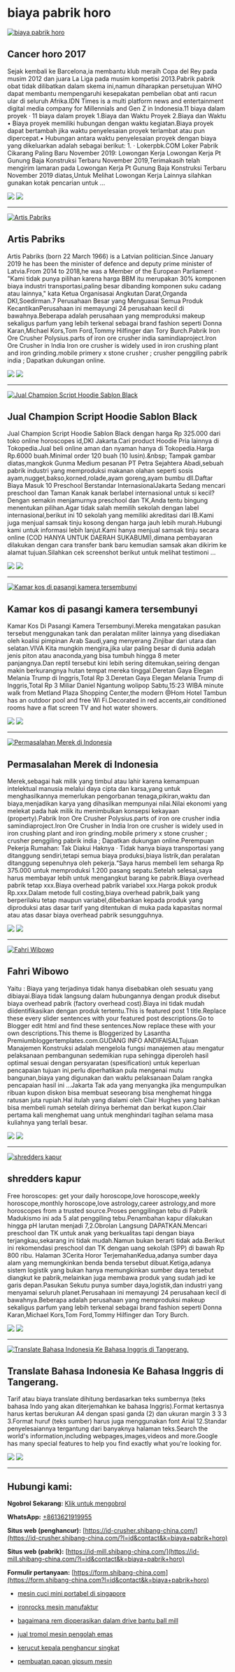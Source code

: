 # biaya pabrik horo

<a href="https://swt.shibang-china.com/?l=id&img&k=biaya+pabrik+horo" target="_blank">![biaya pabrik horo](http://static.shibang-china.com/all-800x300/186.jpg)</a>

## Cancer horo 2017
Sejak kembali ke Barcelona,ia membantu klub meraih Copa del Rey pada musim 2012 dan juara La Liga pada musim kompetisi 2013.Pabrik pabrik obat tidak dilibatkan dalam skema ini,namun diharapkan persetujuan WHO dapat membantu mempengaruhi kesepakatan pembelian obat anti racun ular di seluruh Afrika.IDN Times is a multi platform news and entertainment digital media company for Millennials and Gen Z in Indonesia.11 biaya dalam proyek&nbsp;&#0183;&#32;11 biaya dalam proyek 1.Biaya dan Waktu Proyek 2.Biaya dan Waktu • Biaya proyek memiliki hubungan dengan waktu kegiatan.Biaya proyek dapat bertambah jika waktu penyelesaian proyek terlambat atau pun dipercepat.• Hubungan antara waktu penyelesaian proyek dengan biaya yang dikeluarkan adalah sebagai berikut: 1.&nbsp;&#0183;&#32;Lokerpbk.COM Loker Pabrik Cikarang Paling Baru November 2019: Lowongan Kerja Lowongan Kerja Pt Gunung Baja Konstruksi Terbaru November 2019,Terimakasih telah mengirim lamaran pada Lowongan Kerja Pt Gunung Baja Konstruksi Terbaru November 2019 diatas,Untuk Melihat Lowongan Kerja Lainnya silahkan gunakan kotak pencarian untuk …


<a href="https://whatsapp.shibangsoft.com/WhatsApp.php" target="_blank" title="WhatsApp">![](http://static.shibang-china.com/icon/whatsapp.png)</a> <a href="https://swt.shibang-china.com/?l=id&icon&k=biaya+pabrik+horo" target="_blank">![](http://static.shibang-china.com/icon/chat-id.png)</a>

---

<a href="https://swt.shibang-china.com/?l=id&img&k=biaya+pabrik+horo" target="_blank">![Artis Pabriks](http://static.shibang-china.com/all-800x300/665.jpg)</a>

## Artis Pabriks
Artis Pabriks (born 22 March 1966) is a Latvian politician.Since January 2019 he has been the minister of defence and deputy prime minister of Latvia.From 2014 to 2018,he was a Member of the European Parliament&nbsp;&#0183;&#32;&quot;Kami tidak punya pilihan karena harga BBM itu merupakan 30% komponen biaya industri transportasi,paling besar dibanding komponen suku cadang atau lainnya,&quot; kata Ketua Organisasai Angkutan Darat,Organda DKI,Soedirman.7 Perusahaan Besar yang Menguasai Semua Produk KecantikanPerusahaan ini memayungi 24 perusahaan kecil di bawahnya.Beberapa adalah perusahaan yang memproduksi makeup sekaligus parfum yang lebih terkenal sebagai brand fashion seperti Donna Karan,Michael Kors,Tom Ford,Tommy Hilfinger dan Tory Burch.Pabrik Iron Ore Crusher Polysius.parts of iron ore crusher india samindiaproject.Iron Ore Crusher in India Iron ore crusher is widely used in iron crushing plant and iron grinding.mobile primery x stone crusher ; crusher penggiling pabrik india ; Dapatkan dukungan online.


<a href="https://whatsapp.shibangsoft.com/WhatsApp.php" target="_blank" title="WhatsApp">![](http://static.shibang-china.com/icon/whatsapp.png)</a> <a href="https://swt.shibang-china.com/?l=id&icon&k=biaya+pabrik+horo" target="_blank">![](http://static.shibang-china.com/icon/chat-id.png)</a>

---

<a href="https://swt.shibang-china.com/?l=id&img&k=biaya+pabrik+horo" target="_blank">![Jual Champion Script Hoodie Sablon Black](http://static.shibang-china.com/all-800x300/85.jpg)</a>

## Jual Champion Script Hoodie Sablon Black
Jual Champion Script Hoodie Sablon Black dengan harga Rp 325.000 dari toko online horoscopes id,DKI Jakarta.Cari product Hoodie Pria lainnya di Tokopedia.Jual beli online aman dan nyaman hanya di Tokopedia.Harga Rp.6000 buah.Minimal order 120 buah (10 lusin).&amp;nbsp; Tampak gambar diatas,mangkok Gunma Medium pesanan PT Petra Sejahtera Abadi,sebuah pabrik industri yang memproduksi makanan olahan seperti sosis ayam,nugget,bakso,korned,rolade,ayam goreng,ayam bumbu dll.Daftar Biaya Masuk 10 Preschool Berstandar InternasionalJakarta Sedang mencari preschool dan Taman Kanak kanak berlabel internasional untuk si kecil? Dengan semakin menjamurnya preschool dan TK,Anda tentu bingung menentukan pilihan.Agar tidak salah memilih sekolah dengan label internasional,berikut ini 10 sekolah yang memiliki akreditasi dari IB.Kami juga menjual samsak tinju kosong dengan harga jauh lebih murah.Hubungi kami untuk informasi lebih lanjut.Kami hanya menjual samsak tinju secara online (COD HANYA UNTUK DAERAH SUKABUMI),dimana pembayaran dilakukan dengan cara transfer bank baru kemudian samsak akan dikirim ke alamat tujuan.Silahkan cek screenshot berikut untuk melihat testimoni …


<a href="https://whatsapp.shibangsoft.com/WhatsApp.php" target="_blank" title="WhatsApp">![](http://static.shibang-china.com/icon/whatsapp.png)</a> <a href="https://swt.shibang-china.com/?l=id&icon&k=biaya+pabrik+horo" target="_blank">![](http://static.shibang-china.com/icon/chat-id.png)</a>

---

<a href="https://swt.shibang-china.com/?l=id&img&k=biaya+pabrik+horo" target="_blank">![Kamar kos di pasangi kamera tersembunyi](http://static.shibang-china.com/all-800x300/897.jpg)</a>

## Kamar kos di pasangi kamera tersembunyi
Kamar Kos Di Pasangi Kamera Tersembunyi.Mereka mengatakan pasukan tersebut menggunakan tank dan peralatan militer lainnya yang disediakan oleh koalisi pimpinan Arab Saudi,yang menyerang Zinjibar dari utara dan selatan.VIVA Kita mungkin mengira,jika ular paling besar di dunia adalah jenis piton atau anaconda,yang bisa tumbuh hingga 8 meter panjangnya.Dan reptil tersebut kini lebih sering ditemukan,seiring dengan makin berkurangnya hutan tempat mereka tinggal.Deretan Gaya Elegan Melania Trump di Inggris,Total Rp 3.Deretan Gaya Elegan Melania Trump di Inggris,Total Rp 3 Miliar Daniel Ngantung wolipop Sabtu,15:23 WIBA minute walk from Metland Plaza Shopping Center,the modern @Hom Hotel Tambun has an outdoor pool and free Wi Fi.Decorated in red accents,air conditioned rooms have a flat screen TV and hot water showers.


<a href="https://whatsapp.shibangsoft.com/WhatsApp.php" target="_blank" title="WhatsApp">![](http://static.shibang-china.com/icon/whatsapp.png)</a> <a href="https://swt.shibang-china.com/?l=id&icon&k=biaya+pabrik+horo" target="_blank">![](http://static.shibang-china.com/icon/chat-id.png)</a>

---

<a href="https://swt.shibang-china.com/?l=id&img&k=biaya+pabrik+horo" target="_blank">![Permasalahan Merek di Indonesia](http://static.shibang-china.com/all-800x300/872.jpg)</a>

## Permasalahan Merek di Indonesia
Merek,sebagai hak milik yang timbul atau lahir karena kemampuan intelektual manusia melalui daya cipta dan karsa,yang untuk menghasilkannya memerlukan pengorbanan tenaga,pikiran,waktu dan biaya,menjadikan karya yang dihasilkan mempunyai nilai.Nilai ekonomi yang melekat pada hak milik itu menimbulkan konsepsi kekayaan (property).Pabrik Iron Ore Crusher Polysius.parts of iron ore crusher india samindiaproject.Iron Ore Crusher in India Iron ore crusher is widely used in iron crushing plant and iron grinding.mobile primery x stone crusher ; crusher penggiling pabrik india ; Dapatkan dukungan online.Perempuan Pekerja Rumahan: Tak Diakui Haknya&nbsp;&#0183;&#32;Tidak hanya biaya transportasi yang ditanggung sendiri,tetapi semua biaya produksi,biaya listrik,dan peralatan ditanggung sepenuhnya oleh pekerja.“Saya harus membeli lem seharga Rp 375.000 untuk memproduksi 1.200 pasang sepatu.Setelah selesai,saya harus membayar lebih untuk mengangkut barang ke pabrik.Biaya overhead pabrik tetap xxx.Biaya overhead pabrik variabel xxx.Harga pokok produk Rp.xxx.Dalam metode full costing,biaya overhead pabrik,baik yang berperilaku tetap maupun variabel,dibebankan kepada produk yang diproduksi atas dasar tarif yang ditentukan di muka pada kapasitas normal atau atas dasar biaya overhead pabrik sesungguhnya.


<a href="https://whatsapp.shibangsoft.com/WhatsApp.php" target="_blank" title="WhatsApp">![](http://static.shibang-china.com/icon/whatsapp.png)</a> <a href="https://swt.shibang-china.com/?l=id&icon&k=biaya+pabrik+horo" target="_blank">![](http://static.shibang-china.com/icon/chat-id.png)</a>

---

<a href="https://swt.shibang-china.com/?l=id&img&k=biaya+pabrik+horo" target="_blank">![Fahri Wibowo](http://static.shibang-china.com/all-800x300/314.jpg)</a>

## Fahri Wibowo
Yaitu : Biaya yang terjadinya tidak hanya disebabkan oleh sesuatu yang dibiayai.Biaya tidak langsung dalam hubungannya dengan produk disebut biaya overhead pabrik (factory overhead cost).Biaya ini tidak mudah diidentifikasikan dengan produk tertentu.This is featured post 1 title.Replace these every slider sentences with your featured post descriptions.Go to Blogger edit html and find these sentences.Now replace these with your own descriptions.This theme is Bloggerized by Lasantha Premiumbloggertemplates.com.GUDANG INFO ANDIFAISALTujuan Manajemen Konstruksi adalah mengelola fungsi manajemen atau mengatur pelaksanaan pembangunan sedemikian rupa sehingga diperoleh hasil optimal sesuai dengan persyaratan (spesification) untuk keperluan pencapaian tujuan ini,perlu diperhatikan pula mengenai mutu bangunan,biaya yang digunakan dan waktu pelaksanaan Dalam rangka pencapaian hasil ini …Jakarta Tak ada yang menyangka jika mengumpulkan ribuan kupon diskon bisa membuat seseorang bisa menghemat hingga ratusan juta rupiah.Hal itulah yang dialami oleh Clair Hughes yang bahkan bisa membeli rumah setelah dirinya berhemat dan berkat kupon.Clair pertama kali menghemat uang untuk menghindari tagihan selama masa kuliahnya yang terlali besar.


<a href="https://whatsapp.shibangsoft.com/WhatsApp.php" target="_blank" title="WhatsApp">![](http://static.shibang-china.com/icon/whatsapp.png)</a> <a href="https://swt.shibang-china.com/?l=id&icon&k=biaya+pabrik+horo" target="_blank">![](http://static.shibang-china.com/icon/chat-id.png)</a>

---

<a href="https://swt.shibang-china.com/?l=id&img&k=biaya+pabrik+horo" target="_blank">![shredders kapur](http://static.shibang-china.com/all-800x300/314.jpg)</a>

## shredders kapur
Free horoscopes: get your daily horoscope,love horoscope,weekly horoscope,monthly horoscope,love astrology,career astrology,and more horoscopes from a trusted source.Proses penggilingan tebu di Pabrik Madukismo ini ada 5 alat penggiling tebu.Penambahan kapur dilakukan hingga pH larutan menjadi 7,2.Obrolan Langsung DAPATKAN.Mencari preschool dan TK untuk anak yang berkualitas tapi dengan biaya terjangkau,sekarang ini tidak mudah.Namun bukan berarti tidak ada.Berikut ini rekomendasi preschool dan TK dengan uang sekolah (SPP) di bawah Rp 800 ribu. Halaman 3Cerita Horor TerjemahanKedua,adanya sumber daya alam yang memungkinkan benda benda tersebut dibuat.Ketiga,adanya sistem logistik yang bukan hanya memungkinkan sumber daya tersebut diangkut ke pabrik,melainkan juga membawa produk yang sudah jadi ke garis depan.Pasukan Sekutu punya sumber daya,logistik,dan industri yang menyamai seluruh planet.Perusahaan ini memayungi 24 perusahaan kecil di bawahnya.Beberapa adalah perusahaan yang memproduksi makeup sekaligus parfum yang lebih terkenal sebagai brand fashion seperti Donna Karan,Michael Kors,Tom Ford,Tommy Hilfinger dan Tory Burch.


<a href="https://whatsapp.shibangsoft.com/WhatsApp.php" target="_blank" title="WhatsApp">![](http://static.shibang-china.com/icon/whatsapp.png)</a> <a href="https://swt.shibang-china.com/?l=id&icon&k=biaya+pabrik+horo" target="_blank">![](http://static.shibang-china.com/icon/chat-id.png)</a>

---

<a href="https://swt.shibang-china.com/?l=id&img&k=biaya+pabrik+horo" target="_blank">![Translate Bahasa Indonesia Ke Bahasa Inggris di Tangerang.](http://static.shibang-china.com/all-800x300/747.jpg)</a>

## Translate Bahasa Indonesia Ke Bahasa Inggris di Tangerang.
Tarif atau biaya translate dihitung berdasarkan teks sumbernya (teks bahasa Indo yang akan diterjemahkan ke bahasa Inggris).Format kertasnya harus kertas berukuran A4 dengan spasi ganda (2) dan ukuran margin 3 3 3 3.Format huruf (teks sumber) harus juga menggunakan font Arial 12.Standar penyelesaiannya tergantung dari banyaknya halaman teks.Search the world's information,including webpages,images,videos and more.Google has many special features to help you find exactly what you're looking for.

<a href="https://whatsapp.shibangsoft.com/WhatsApp.php" target="_blank" title="WhatsApp">![](http://static.shibang-china.com/icon/whatsapp.png)</a> <a href="https://swt.shibang-china.com/?l=id&icon&k=biaya+pabrik+horo" target="_blank">![](http://static.shibang-china.com/icon/chat-id.png)</a>

---
## Hubungi kami:

**Ngobrol Sekarang:** [Klik untuk mengobrol](https://swt.shibang-china.com?l=id&contact&k=biaya+pabrik+horo)

**WhatsApp:**  [+8613621919955](https://whatsapp.shibangsoft.com/WhatsApp.php)

**Situs web (penghancur):** [https://id-crusher.shibang-china.com/](https://id-crusher.shibang-china.com/?l=id&contact&k=biaya+pabrik+horo)

**Situs web (pabrik):** [https://id-mill.shibang-china.com/](https://id-mill.shibang-china.com/?l=id&contact&k=biaya+pabrik+horo)

**Formulir pertanyaan:** [https://form.shibang-china.com](https://form.shibang-china.com?l=id&contact&k=biaya+pabrik+horo)

* [mesin cuci mini portabel di singapore](../44/mesin%20cuci%20mini%20portabel%20di%20singapore.md)

* [ironrocks mesin manufaktur](../43/ironrocks%20mesin%20manufaktur.md)

* [bagaimana rem dioperasikan dalam drive bantu ball mill](../49/bagaimana%20rem%20dioperasikan%20dalam%20drive%20bantu%20ball%20mill.md)

* [jual tromol mesin pengolah emas](../46/jual%20tromol%20mesin%20pengolah%20emas.md)

* [kerucut kepala penghancur singkat](../42/kerucut%20kepala%20penghancur%20singkat.md)

* [pembuatan papan gipsum mesin](../44/pembuatan%20papan%20gipsum%20mesin.md)